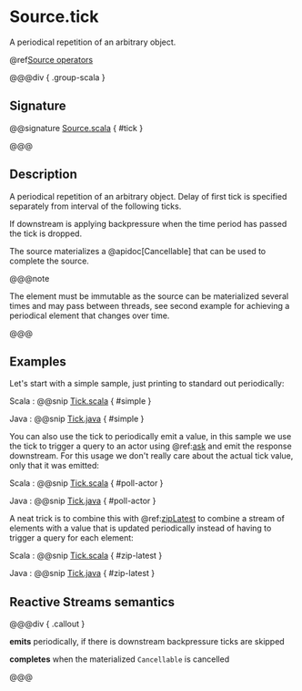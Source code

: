 # Source.tick

A periodical repetition of an arbitrary object.

@ref[Source operators](../index.md#source-operators)

@@@div { .group-scala }

## Signature

@@signature [Source.scala](/akka-stream/src/main/scala/akka/stream/scaladsl/Source.scala) { #tick }

@@@

## Description

A periodical repetition of an arbitrary object. Delay of first tick is specified
separately from interval of the following ticks. 

If downstream is applying backpressure when the time period has passed the tick is dropped.

The source materializes a @apidoc[Cancellable] that can be used to complete the source.

@@@note

The element must be immutable as the source can be materialized several times and may pass between threads, see second 
example for achieving a periodical element that changes over time.

@@@

## Examples

Let's start with a simple sample, just printing to standard out periodically:

Scala
:   @@snip [Tick.scala](/akka-docs/src/test/scala/docs/stream/operators/source/Tick.scala) { #simple }

Java
:   @@snip [Tick.java](/akka-docs/src/test/java/jdocs/stream/operators/source/Tick.java) { #simple }

You can also use the tick to periodically emit a value, in this sample we use the tick to trigger a query to an
actor using @ref:[ask](../../../typed/interaction-patterns.md#outside-ask) and emit the response downstream. For this
usage we don't really care about the actual tick value, only that it was emitted:

Scala
:   @@snip [Tick.scala](/akka-docs/src/test/scala/docs/stream/operators/source/Tick.scala) { #poll-actor }

Java
:   @@snip [Tick.java](/akka-docs/src/test/java/jdocs/stream/operators/source/Tick.java) { #poll-actor }

A neat trick is to combine this with @ref:[zipLatest](../Source-or-Flow/zipLatest.md) to combine a stream of elements
with a value that is updated periodically instead of having to trigger a query for each element:

Scala
:   @@snip [Tick.scala](/akka-docs/src/test/scala/docs/stream/operators/source/Tick.scala) { #zip-latest }

Java
:   @@snip [Tick.java](/akka-docs/src/test/java/jdocs/stream/operators/source/Tick.java) { #zip-latest }

## Reactive Streams semantics

@@@div { .callout }

**emits** periodically, if there is downstream backpressure ticks are skipped

**completes** when the materialized `Cancellable` is cancelled

@@@

